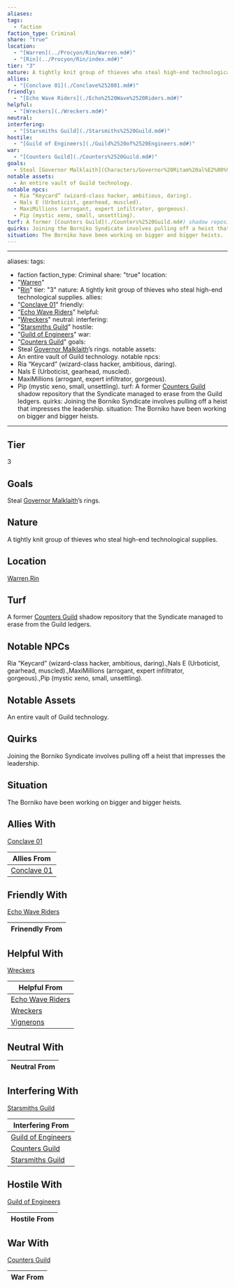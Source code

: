 ```yaml
---
aliases: 
tags:
  - faction
faction_type: Criminal
share: "true"
location:
  - "[Warren](../Procyon/Rin/Warren.md#)"
  - "[Rin](../Procyon/Rin/index.md#)"
tier: "3"
nature: A tightly knit group of thieves who steal high-end technological supplies.
allies:
  - "[Conclave 01](./Conclave%252001.md#)"
friendly:
  - "[Echo Wave Riders](./Echo%2520Wave%2520Riders.md#)"
helpful:
  - "[Wreckers](./Wreckers.md#)"
neutral: 
interfering:
  - "[Starsmiths Guild](./Starsmiths%2520Guild.md#)"
hostile:
  - "[Guild of Engineers](./Guild%2520of%2520Engineers.md#)"
war:
  - "[Counters Guild](./Counters%2520Guild.md#)"
goals:
  - Steal [Governor Malklaith](Characters/Governor%20Ritam%20al%E2%80%99Malklaith.md)’s rings.
notable assets:
  - An entire vault of Guild technology.
notable npcs:
  - Ria “Keycard” (wizard-class hacker, ambitious, daring).
  - Nals E (Urboticist, gearhead, muscled).
  - MaxiMillions (arrogant, expert infiltrator, gorgeous).
  - Pip (mystic xeno, small, unsettling).
turf: A former [Counters Guild](./Counters%2520Guild.md#) shadow repository that the Syndicate managed to erase from the Guild ledgers.
quirks: Joining the Borniko Syndicate involves pulling off a heist that impresses the leadership.
situation: The Borniko have been working on bigger and bigger heists.
---
```

---
aliases: 
tags:
  - faction
faction_type: Criminal
share: "true"
location:
  - "[Warren](../Procyon/Rin/Warren.md#)"
  - "[Rin](../Procyon/Rin/index.md#)"
tier: "3"
nature: A tightly knit group of thieves who steal high-end technological supplies.
allies:
  - "[Conclave 01](./Conclave%252001.md#)"
friendly:
  - "[Echo Wave Riders](./Echo%2520Wave%2520Riders.md#)"
helpful:
  - "[Wreckers](./Wreckers.md#)"
neutral: 
interfering:
  - "[Starsmiths Guild](./Starsmiths%2520Guild.md#)"
hostile:
  - "[Guild of Engineers](./Guild%2520of%2520Engineers.md#)"
war:
  - "[Counters Guild](./Counters%2520Guild.md#)"
goals:
- Steal [Governor Malklaith](Characters/Governor%20Ritam%20al%E2%80%99Malklaith.md)’s rings.
notable assets: 
- An entire vault of Guild technology.
notable npcs:
- Ria “Keycard” (wizard-class hacker, ambitious, daring).
- Nals E (Urboticist, gearhead, muscled).
- MaxiMillions (arrogant, expert infiltrator, gorgeous).
- Pip (mystic xeno, small, unsettling).
turf: A former [Counters Guild](./Counters%2520Guild.md#) shadow repository that the Syndicate managed to erase from the Guild ledgers.
quirks: Joining the Borniko Syndicate involves pulling off a heist that impresses the leadership.
situation: The Borniko have been working on bigger and bigger heists.
---
## Tier

3

## Goals

Steal [Governor Malklaith](Characters/Governor%20Ritam%20al%E2%80%99Malklaith.md)’s rings.

## Nature

A tightly knit group of thieves who steal high-end technological supplies.

## Location

[Warren](../Procyon/Rin/Warren.md.md#.md#),[Rin](../Procyon/Rin/index.md.md#.md#)

## Turf

A former [Counters Guild](Factions/Counters%20Guild.md) shadow repository that the Syndicate managed to erase from the Guild ledgers.

## Notable NPCs

Ria “Keycard” (wizard-class hacker, ambitious, daring).,Nals E (Urboticist, gearhead, muscled).,MaxiMillions (arrogant, expert infiltrator, gorgeous).,Pip (mystic xeno, small, unsettling).

## Notable Assets

An entire vault of Guild technology.

## Quirks

Joining the Borniko Syndicate involves pulling off a heist that impresses the leadership.

## Situation

The Borniko have been working on bigger and bigger heists.

## Allies With

[Conclave 01](./Conclave%252001.md.md#.md#)

| Allies From                              |
| ---------------------------------------- |
| [Conclave 01](./Conclave%252001.md.md#.md#) |


## Friendly With

[Echo Wave Riders](./Echo%2520Wave%2520Riders.md.md#.md#)

| Frinendly From |
| -------------- |


## Helpful With

[Wreckers](./Wreckers.md.md#.md#)

| Helpful From                                       |
| -------------------------------------------------- |
| [Echo Wave Riders](./Echo%2520Wave%2520Riders.md.md#.md#) |
| [Wreckers](./Wreckers.md.md#.md#)                 |
| [Vignerons](./Vignerons.md)               |


## Neutral With




| Neutral From |
| ------------ |



## Interfering With

[Starsmiths Guild](./Starsmiths%2520Guild.md.md#.md#)


| Interfering From                                       |
| ------------------------------------------------------ |
| [Guild of Engineers](./Guild%2520of%2520Engineers.md.md#.md#) |
| [Counters Guild](./Counters%2520Guild.md.md#.md#.md#.md#)         |
| [Starsmiths Guild](./Starsmiths%2520Guild.md.md#.md#)     |



## Hostile With

[Guild of Engineers](./Guild%2520of%2520Engineers.md.md#.md#)


| Hostile From |
| ------------ |



## War With

[Counters Guild](./Counters%2520Guild.md.md#.md#.md#.md#)

| War From |
| -------- |


